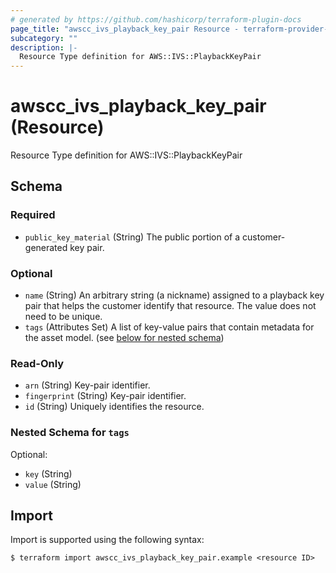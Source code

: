 ```yaml
---
# generated by https://github.com/hashicorp/terraform-plugin-docs
page_title: "awscc_ivs_playback_key_pair Resource - terraform-provider-awscc"
subcategory: ""
description: |-
  Resource Type definition for AWS::IVS::PlaybackKeyPair
---
```


# awscc_ivs_playback_key_pair (Resource)

Resource Type definition for AWS::IVS::PlaybackKeyPair



<!-- schema generated by tfplugindocs -->
## Schema

### Required

- `public_key_material` (String) The public portion of a customer-generated key pair.

### Optional

- `name` (String) An arbitrary string (a nickname) assigned to a playback key pair that helps the customer identify that resource. The value does not need to be unique.
- `tags` (Attributes Set) A list of key-value pairs that contain metadata for the asset model. (see [below for nested schema](#nestedatt--tags))

### Read-Only

- `arn` (String) Key-pair identifier.
- `fingerprint` (String) Key-pair identifier.
- `id` (String) Uniquely identifies the resource.

<a id="nestedatt--tags"></a>
### Nested Schema for `tags`

Optional:

- `key` (String)
- `value` (String)

## Import

Import is supported using the following syntax:

```shell
$ terraform import awscc_ivs_playback_key_pair.example <resource ID>
```
